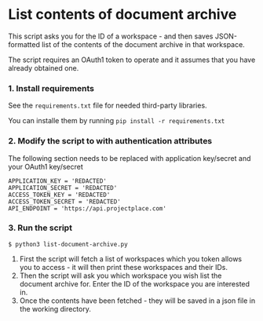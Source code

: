 # List contents of document archive

This script asks you for the ID of a workspace - and then saves JSON-formatted list of the contents
of the document archive in that workspace.

The script requires an OAuth1 token to operate and it assumes that you have already obtained one.

### 1. Install requirements

See the `requirements.txt` file for needed third-party libraries.

You can installe them by running `pip install -r requirements.txt`

### 2. Modify the script to with authentication attributes

The following section needs to be replaced with application key/secret and your OAuth1 key/secret

```
APPLICATION_KEY = 'REDACTED'
APPLICATION_SECRET = 'REDACTED'
ACCESS_TOKEN_KEY = 'REDACTED'
ACCESS_TOKEN_SECRET = 'REDACTED'
API_ENDPOINT = 'https://api.projectplace.com'
```

### 3. Run the script

```
$ python3 list-document-archive.py
```

1. First the script will fetch a list of workspaces which you token allows you to access - it will
   then print these workspaces and their IDs.
2. Then the script will ask you which workspace you wish list the document archive for. Enter the ID of the
   workspace you are interested in.
3. Once the contents have been fetched - they will be saved in a json file in the working directory.

